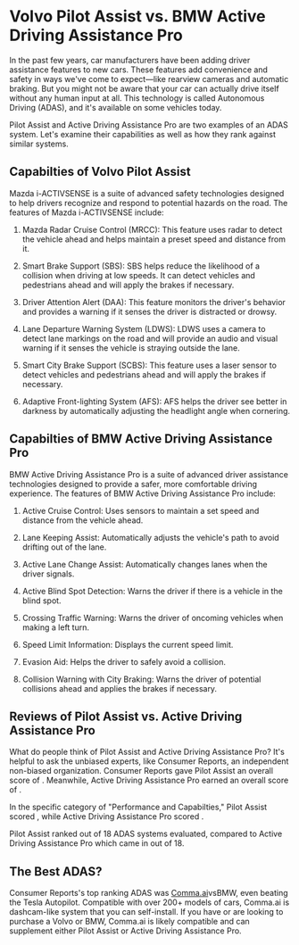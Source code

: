 # Volvo Pilot Assist vs. BMW Active Driving Assistance Pro

In the past few years, car manufacturers have been adding driver assistance features to new cars. These features add convenience and safety in ways we've come to expect—like rearview cameras and automatic braking. But you might not be aware that your car can actually drive itself without any human input at all. This technology is called Autonomous Driving (ADAS), and it's available on some vehicles today.

Pilot Assist and Active Driving Assistance Pro are two examples of an ADAS system. Let's examine their capabilities as well as how they rank against similar systems.

## Capabilties of Volvo Pilot Assist


Mazda i-ACTIVSENSE is a suite of advanced safety technologies designed to help drivers recognize and respond to potential hazards on the road. The features of Mazda i-ACTIVSENSE include: 

1. Mazda Radar Cruise Control (MRCC): This feature uses radar to detect the vehicle ahead and helps maintain a preset speed and distance from it. 

2. Smart Brake Support (SBS): SBS helps reduce the likelihood of a collision when driving at low speeds. It can detect vehicles and pedestrians ahead and will apply the brakes if necessary. 

3. Driver Attention Alert (DAA): This feature monitors the driver&#39;s behavior and provides a warning if it senses the driver is distracted or drowsy. 

4. Lane Departure Warning System (LDWS): LDWS uses a camera to detect lane markings on the road and will provide an audio and visual warning if it senses the vehicle is straying outside the lane. 

5. Smart City Brake Support (SCBS): This feature uses a laser sensor to detect vehicles and pedestrians ahead and will apply the brakes if necessary. 

6. Adaptive Front-lighting System (AFS): AFS helps the driver see better in darkness by automatically adjusting the headlight angle when cornering.

## Capabilties of BMW Active Driving Assistance Pro

BMW Active Driving Assistance Pro is a suite of advanced driver assistance technologies designed to provide a safer, more comfortable driving experience. The features of BMW Active Driving Assistance Pro include:

1. Active Cruise Control: Uses sensors to maintain a set speed and distance from the vehicle ahead.

2. Lane Keeping Assist: Automatically adjusts the vehicle&#39;s path to avoid drifting out of the lane.

3. Active Lane Change Assist: Automatically changes lanes when the driver signals.

4. Active Blind Spot Detection: Warns the driver if there is a vehicle in the blind spot.

5. Crossing Traffic Warning: Warns the driver of oncoming vehicles when making a left turn.

6. Speed Limit Information: Displays the current speed limit.

7. Evasion Aid: Helps the driver to safely avoid a collision.

8. Collision Warning with City Braking: Warns the driver of potential collisions ahead and applies the brakes if necessary.

## Reviews of Pilot Assist vs. Active Driving Assistance Pro
What do people think of Pilot Assist and Active Driving Assistance Pro? It's helpful to ask the unbiased experts, like Consumer Reports, an independent non-biased organization. Consumer Reports gave Pilot Assist an overall score of . Meanwhile, Active Driving Assistance Pro earned an overall score of .

In the specific category of "Performance and Capabilties," Pilot Assist scored , while Active Driving Assistance Pro scored .

Pilot Assist ranked  out of 18 ADAS systems evaluated, compared to Active Driving Assistance Pro which came in  out of 18.

## The Best ADAS?
Consumer Reports's top ranking ADAS was [Comma.ai](https://comma.ai?utm_medium=ref&utm_source=jwith&utm_campaign=Volvo)vsBMW, even beating the Tesla Autopilot. Compatible with over 200+ models of cars, Comma.ai is dashcam-like system that you can self-install. If you have or are looking to purchase a Volvo or BMW, Comma.ai is likely compatible and can supplement either Pilot Assist or Active Driving Assistance Pro. 

